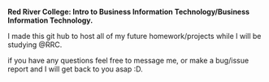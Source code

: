 **Red River College: Intro to Business Information Technology/Business Information  Technology.**

I made this git hub to host all of my future homework/projects while I will be studying @RRC.

if you have any questions feel free to message me, or make a bug/issue report and I will get back to you asap :D.